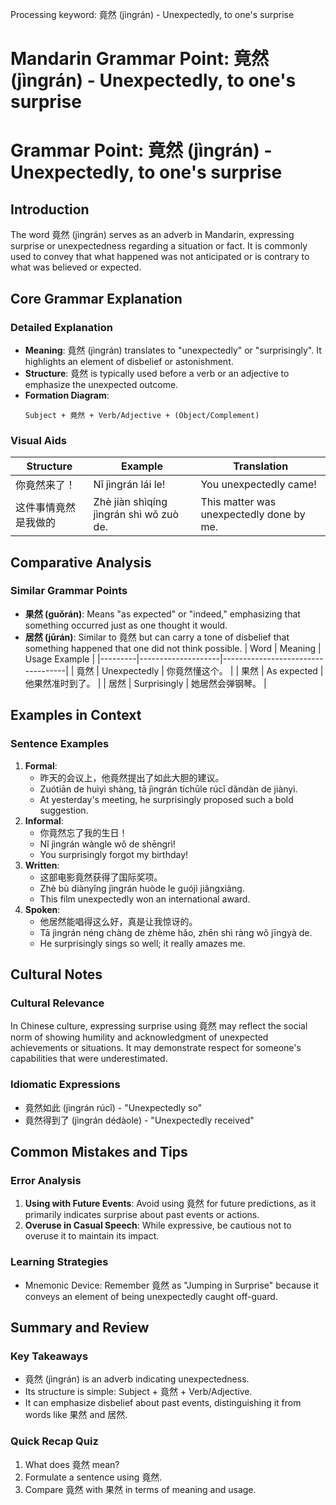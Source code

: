 Processing keyword: 竟然 (jìngrán) - Unexpectedly, to one's surprise
# Mandarin Grammar Point: 竟然 (jìngrán) - Unexpectedly, to one's surprise
# Grammar Point: 竟然 (jìngrán) - Unexpectedly, to one's surprise
## Introduction
The word 竟然 (jìngrán) serves as an adverb in Mandarin, expressing surprise or unexpectedness regarding a situation or fact. It is commonly used to convey that what happened was not anticipated or is contrary to what was believed or expected. 
## Core Grammar Explanation
### Detailed Explanation
- **Meaning**: 竟然 (jìngrán) translates to "unexpectedly" or "surprisingly". It highlights an element of disbelief or astonishment.
- **Structure**: 竟然 is typically used before a verb or an adjective to emphasize the unexpected outcome.
- **Formation Diagram**: 
  ```
  Subject + 竟然 + Verb/Adjective + (Object/Complement)
  ```
### Visual Aids
| Structure           | Example                                     | Translation                              |
|--------------------|---------------------------------------------|------------------------------------------|
| 你竟然来了！      | Nǐ jìngrán lái le!                         | You unexpectedly came!                  |
| 这件事情竟然是我做的 | Zhè jiàn shìqíng jìngrán shì wǒ zuò de. | This matter was unexpectedly done by me. |
## Comparative Analysis
### Similar Grammar Points
- **果然 (guǒrán)**: Means "as expected" or "indeed," emphasizing that something occurred just as one thought it would. 
- **居然 (jūrán)**: Similar to 竟然 but can carry a tone of disbelief that something happened that one did not think possible.
| Word    | Meaning            | Usage Example                      |
|---------|--------------------|-----------------------------------|
| 竟然   | Unexpectedly       | 你竟然懂这个。                    |
| 果然   | As expected        | 他果然准时到了。                  |
| 居然   | Surprisingly        | 她居然会弹钢琴。                  |
## Examples in Context
### Sentence Examples
1. **Formal**: 
   - 昨天的会议上，他竟然提出了如此大胆的建议。
   - Zuótiān de huìyì shàng, tā jìngrán tíchūle rúcǐ dǎndàn de jiànyì.
   - At yesterday's meeting, he surprisingly proposed such a bold suggestion.
2. **Informal**: 
   - 你竟然忘了我的生日！
   - Nǐ jìngrán wàngle wǒ de shēngrì!
   - You surprisingly forgot my birthday!
3. **Written**: 
   - 这部电影竟然获得了国际奖项。
   - Zhè bù diànyǐng jìngrán huòde le guójì jiǎngxiàng.
   - This film unexpectedly won an international award.
4. **Spoken**: 
   - 他居然能唱得这么好，真是让我惊讶的。
   - Tā jìngrán néng chàng de zhème hǎo, zhēn shì ràng wǒ jīngyà de.
   - He surprisingly sings so well; it really amazes me.
## Cultural Notes
### Cultural Relevance
In Chinese culture, expressing surprise using 竟然 may reflect the social norm of showing humility and acknowledgment of unexpected achievements or situations. It may demonstrate respect for someone's capabilities that were underestimated.
### Idiomatic Expressions
- 竟然如此 (jìngrán rúcǐ) - "Unexpectedly so"
- 竟然得到了 (jìngrán dédàole) - "Unexpectedly received"
## Common Mistakes and Tips
### Error Analysis
1. **Using with Future Events**: Avoid using 竟然 for future predictions, as it primarily indicates surprise about past events or actions.
2. **Overuse in Casual Speech**: While expressive, be cautious not to overuse it to maintain its impact.
### Learning Strategies
- Mnemonic Device: Remember 竟然 as "Jumping in Surprise" because it conveys an element of being unexpectedly caught off-guard.
## Summary and Review
### Key Takeaways
- 竟然 (jìngrán) is an adverb indicating unexpectedness.
- Its structure is simple: Subject + 竟然 + Verb/Adjective.
- It can emphasize disbelief about past events, distinguishing it from words like 果然 and 居然.
### Quick Recap Quiz
1. What does 竟然 mean?
2. Formulate a sentence using 竟然.
3. Compare 竟然 with 果然 in terms of meaning and usage.
